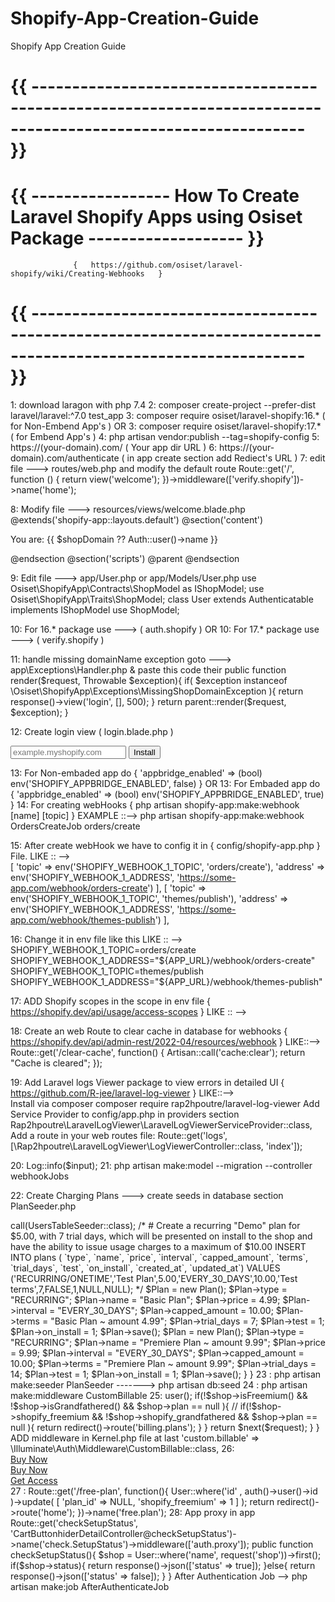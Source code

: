 # Shopify-App-Creation-Guide
Shopify App Creation Guide

# {{  -------------------------------------------------------------------------------------------------------------  }} 
# {{  -----------------       How To Create Laravel Shopify Apps using Osiset Package       -------------------   }}
                  {   https://github.com/osiset/laravel-shopify/wiki/Creating-Webhooks   }
# {{  -------------------------------------------------------------------------------------------------------------  }} 

1: download laragon with php 7.4
2: composer create-project --prefer-dist laravel/laravel:^7.0 test_app
3: composer require osiset/laravel-shopify:16.* (  for Non-Embend App's )
                                                      OR
3: composer require osiset/laravel-shopify:17.* (  for Embend App's )
4: php artisan vendor:publish --tag=shopify-config
5: https://(your-domain).com/ ( Your app dir URL )
6: https://(your-domain).com/authenticate ( in app create section add Rediect's URL )
7: edit file ---> routes/web.php and modify the default route 
Route::get('/', function () {
    return view('welcome');
})->middleware(['verify.shopify'])->name('home');

8: Modify file --->  resources/views/welcome.blade.php 
@extends('shopify-app::layouts.default')
@section('content')
    <!-- You are: (shop domain name) -->
    <p>You are: {{ $shopDomain ?? Auth::user()->name }}</p>
@endsection
@section('scripts')
    @parent
    <script>
        actions.TitleBar.create(app, { title: 'Welcome' });
    </script>
@endsection

9: Edit file ---> app/User.php or app/Models/User.php
use Osiset\ShopifyApp\Contracts\ShopModel as IShopModel;
use Osiset\ShopifyApp\Traits\ShopModel;
class User extends Authenticatable implements IShopModel
use ShopModel;

10: For 16.* package use --->  ( auth.shopify  )
                           OR
10: For 17.* package use --->  ( verify.shopify  )

11:  handle missing domainName exception  goto ---> app\Exceptions\Handler.php  & paste this code their
public function render($request, Throwable $exception){
        if( $exception instanceof \Osiset\ShopifyApp\Exceptions\MissingShopDomainException ){
            return response()->view('login', [], 500);
        }
        return parent::render($request, $exception);
 }

12: Create login view ( login.blade.php ) 
<form class="row g-4" action="{{ url('/authenticate') }}" method="GET">
   <div class="input-group mb-3">
       <input name="shop" type="text" class="form-control" placeholder="example.myshopify.com" aria-label="Recipient's username" aria-describedby="button-addon2">
       <button class="btn btn-outline-success" type="submit" id="button-addon2">Install</button>
    </div>
</form>

13: For Non-embaded app do {  'appbridge_enabled' => (bool) env('SHOPIFY_APPBRIDGE_ENABLED', false)   }
                          OR
13: For Embaded app do {  'appbridge_enabled' => (bool) env('SHOPIFY_APPBRIDGE_ENABLED', true)   }
14: For creating webHooks  {  php artisan shopify-app:make:webhook [name] [topic]    }
                 EXAMPLE ::-->   php artisan shopify-app:make:webhook OrdersCreateJob orders/create


15: After create webHook we have to config it in {   config/shopify-app.php  } File.
            LIKE :: -->  
                      [
                                  'topic' => env('SHOPIFY_WEBHOOK_1_TOPIC', 'orders/create'),
                                  'address' => env('SHOPIFY_WEBHOOK_1_ADDRESS', 'https://some-app.com/webhook/orders-create')
                      ],
                      [
                                  'topic' => env('SHOPIFY_WEBHOOK_1_TOPIC', 'themes/publish'),
                                  'address' => env('SHOPIFY_WEBHOOK_1_ADDRESS', 'https://some-app.com/webhook/themes-publish')
                      ],

16: Change it in env file like this 
            LIKE :: -->  
                            SHOPIFY_WEBHOOK_1_TOPIC=orders/create
                            SHOPIFY_WEBHOOK_1_ADDRESS="${APP_URL}/webhook/orders-create"
                            SHOPIFY_WEBHOOK_1_TOPIC=themes/publish
                            SHOPIFY_WEBHOOK_1_ADDRESS="${APP_URL}/webhook/themes-publish"

17:  ADD  Shopify scopes in the scope in env file  {  https://shopify.dev/api/usage/access-scopes   }
             LIKE :: -->  
                             
18: Create an web Route to clear cache  in database for webhooks    {  https://shopify.dev/api/admin-rest/2022-04/resources/webhook   }
             LIKE::-->  
                           Route::get('/clear-cache', function() {
                                   Artisan::call('cache:clear');
                                   return "Cache is cleared";
                           });

19:  Add Laravel logs Viewer package to view errors in detailed UI   {  https://github.com/R-jee/laravel-log-viewer  }
             LIKE::-->       
                               Install via composer
                                         composer require rap2hpoutre/laravel-log-viewer
                               Add Service Provider to config/app.php in providers section
                                         Rap2hpoutre\LaravelLogViewer\LaravelLogViewerServiceProvider::class,
                               Add a route in your web routes file:
                                         Route::get('logs', [\Rap2hpoutre\LaravelLogViewer\LogViewerController::class, 'index']);


20:    Log::info($input);
21:    php artisan make:model --migration --controller webhookJobs

22:  Create Charging Plans
       ---> create seeds in database section PlanSeeder.php
 <?php
use Illuminate\Database\Seeder;
use Osiset\ShopifyApp\Storage\Models\Plan;

class PlanSeeder extends Seeder
{
    /**
     * Seed the application's database.
     *
     * @return void
     */
    public function run()
    {
        // $this->call(UsersTableSeeder::class);

        /*
        # Create a recurring "Demo" plan for $5.00, with 7 trial days, which will be presented on install to the shop and have the ability to issue usage charges to a maximum of $10.00
            INSERT INTO plans (
                `type`,
                `name`,
                `price`,
                `interval`,
                `capped_amount`,
                `terms`,
                `trial_days`,
                `test`,
                `on_install`,
                `created_at`,
                `updated_at`) VALUES
            ('RECURRING/ONETIME','Test Plan',5.00,'EVERY_30_DAYS',10.00,'Test terms',7,FALSE,1,NULL,NULL);
        */


        $Plan = new Plan();
        $Plan->type = "RECURRING";
        $Plan->name = "Basic Plan";
        $Plan->price = 4.99;
        $Plan->interval = "EVERY_30_DAYS";
        $Plan->capped_amount = 10.00;
        $Plan->terms = "Basic Plan ~ amount 4.99";
        $Plan->trial_days = 7;
        $Plan->test = 1;
        $Plan->on_install = 1;
        $Plan->save();
        
        $Plan = new Plan();
        $Plan->type = "RECURRING";
        $Plan->name = "Premiere Plan ~ amount 9.99";
        $Plan->price = 9.99;
        $Plan->interval = "EVERY_30_DAYS";
        $Plan->capped_amount = 10.00;
        $Plan->terms = "Premiere Plan ~ amount 9.99";
        $Plan->trial_days = 14;
        $Plan->test = 1;
        $Plan->on_install = 1;
        $Plan->save();

    }
}

23 :  php artisan make:seeder PlanSeeder  ------->    php artisan db:seed


24 :  php artisan make:middleware CustomBillable
25:  
<?php
namespace App\Http\Middleware;
use Closure;
use Illuminate\Support\Facades\Config;
class CustomBillable
{
    /**
     * Handle an incoming request.
     *
     * @param  \Illuminate\Http\Request  $request
     * @param  \Closure  $next
     * @return mixed
     */
    public function handle($request, Closure $next)
    {
        info(json_encode($request));
        if( Config::get('shopify-app.billing_enabled') === true  ){
            $shop = auth()->user();
            
            if(!$shop->isFreemium() && !$shop->isGrandfathered() && $shop->plan == null ){
            // if(!$shop->shopify_freemium && !$shop->shopify_grandfathered && $shop->plan == null ){
                return redirect()->route('billing.plans');
            }
        }
        return $next($request);
    }
}
ADD  middleware in  Kernel.php file at  last 
'custom.billable' => \Illuminate\Auth\Middleware\CustomBillable::class,

26:  

<div class="bottom">
     <a href="{{ route('billing', ['plan' => $plans[0]->id ]) }}">Buy Now</a>
</div>
<div class="bottom">
     <a href="{{ route('billing', ['plan' => $plans[1]->id ]) }}">Buy Now</a>
</div>

<div class="bottom">
    <a href="{{ route('free.plan') }}">Get Access</a>
</div>

27 :  
Route::get('/free-plan', function(){
    User::where('id' , auth()->user()->id )->update(
        [
            'plan_id' => NULL,
            'shopify_freemium' => 1
        ]
    );
    return redirect()->route('home');
})->name('free.plan');  

28:  App proxy in app
Route::get('checkSetupStatus', 'CartButtonhiderDetailController@checkSetupStatus')->name('check.SetupStatus')->middleware(['auth.proxy']);
    public function checkSetupStatus(){
        $shop = User::where('name', request('shop'))->first();
        if($shop->status){
            return response()->json(['status' => true]);
        }else{
            return response()->json(['status' => false]);
        }
    }

After Authentication Job --> 
     php artisan make:job AfterAuthenticateJob


 
